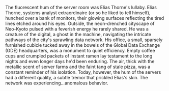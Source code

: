 The fluorescent hum of the server room was Elias Thorne's lullaby.  Elias Thorne, systems analyst extraordinaire (or so he liked to tell himself), hunched over a bank of monitors, their glowing surfaces reflecting the tired lines etched around his eyes.  Outside, the neon-drenched cityscape of Neo-Kyoto pulsed with a feverish energy he rarely shared.  He was a creature of the digital, a ghost in the machine, navigating the intricate pathways of the city's sprawling data network.  His office, a small, sparsely furnished cubicle tucked away in the bowels of the Global Data Exchange (GDE) headquarters, was a monument to quiet efficiency.  Empty coffee cups and crumpled packets of instant ramen lay testament to the long nights and even longer days he'd been enduring.  The air, thick with the metallic scent of server farms and the faint tang of stale pizza, was a constant reminder of his isolation.  Today, however, the hum of the servers had a different quality, a subtle tremor that prickled Elias's skin.  The network was experiencing…anomalous behavior.
